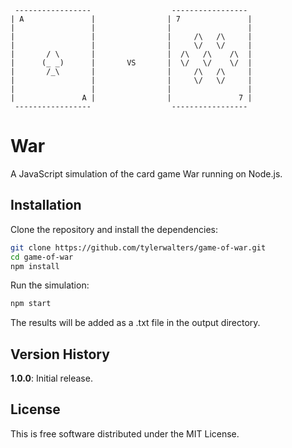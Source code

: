     -----------------                  -----------------   
    | A               |                | 7               |  
    |                 |                |                 |  
    |                 |                |     /\   /\     |  
    |                 |                |     \/   \/     |  
    |       / \       |                |  /\   /\    /\  |  
    |      (_ _)      |       VS       |  \/   \/    \/  |  
    |       /_\       |                |     /\   /\     |  
    |                 |                |     \/   \/     |  
    |                 |                |                 |  
    |               A |                |               7 |  
     -----------------                  -----------------   

# War

A JavaScript simulation of the card game War running on Node.js.

## Installation

Clone the repository and install the dependencies:

```bash
git clone https://github.com/tylerwalters/game-of-war.git
cd game-of-war
npm install
```

Run the simulation:

```bash
npm start
```

The results will be added as a .txt file in the output directory.

## Version History

**1.0.0**: Initial release.

## License

This is free software distributed under the MIT License.
